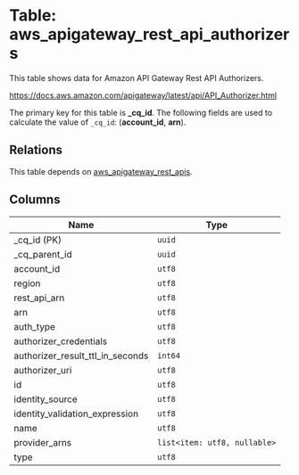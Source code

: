 # Table: aws_apigateway_rest_api_authorizers

This table shows data for Amazon API Gateway Rest API Authorizers.

https://docs.aws.amazon.com/apigateway/latest/api/API_Authorizer.html

The primary key for this table is **_cq_id**.
The following fields are used to calculate the value of `_cq_id`: (**account_id**, **arn**).
## Relations

This table depends on [aws_apigateway_rest_apis](aws_apigateway_rest_apis.md).

## Columns

| Name          | Type          |
| ------------- | ------------- |
|_cq_id (PK)|`uuid`|
|_cq_parent_id|`uuid`|
|account_id|`utf8`|
|region|`utf8`|
|rest_api_arn|`utf8`|
|arn|`utf8`|
|auth_type|`utf8`|
|authorizer_credentials|`utf8`|
|authorizer_result_ttl_in_seconds|`int64`|
|authorizer_uri|`utf8`|
|id|`utf8`|
|identity_source|`utf8`|
|identity_validation_expression|`utf8`|
|name|`utf8`|
|provider_arns|`list<item: utf8, nullable>`|
|type|`utf8`|